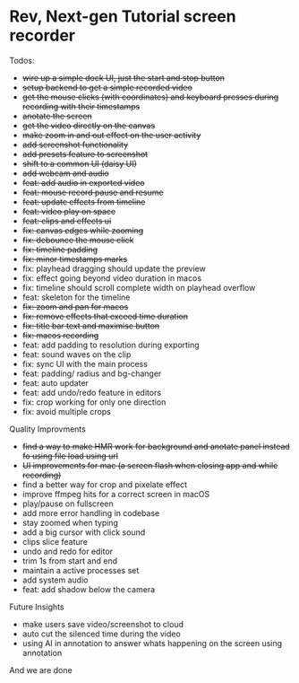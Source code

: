 # Rev, Next-gen Tutorial screen recorder

Todos:

- ~~wire up a simple dock UI, just the start and stop button~~
- ~~setup backend to get a simple recorded video~~
- ~~get the mouse clicks (with coordinates) and keyboard presses during recording with their timestamps~~
- ~~anotate the screen~~
- ~~get the video directly on the canvas~~
- ~~make zoom in and out effect on the user activity~~
- ~~add screenshot functionality~~
- ~~add presets feature to screenshot~~
- ~~shift to a common UI (daisy UI)~~
- ~~add webcam and audio~~
- ~~feat: add audio in exported video~~
- ~~feat: mouse record pause and resume~~
- ~~feat: update effects from timeline~~
- ~~feat: video play on space~~
- ~~feat: clips and effects ui~~
- ~~fix: canvas edges while zooming~~
- ~~fix: debounce the mouse click~~
- ~~fix: timeline padding~~
- ~~fix: minor timestamps marks~~
- fix: playhead dragging should update the preview
- fix: effect going beyond video duration in macos
- fix: timeline should scroll complete width on playhead overflow
- feat: skeleton for the timeline
- ~~fix: zoom and pan for macos~~
- ~~fix: remove effects that exceed time duration~~
- ~~fix: title bar text and maximise button~~
- ~~fix: macos recording~~
- feat: add padding to resolution during exporting
- feat: sound waves on the clip
- fix: sync UI with the main process
- feat: padding/ radius and bg-changer
- feat: auto updater
- feat: add undo/redo feature in editors
- fix: crop working for only one direction
- fix: avoid multiple crops


Quality Improvments

- ~~find a way to make HMR work for background and anotate panel instead fo using file load using url~~
- ~~UI improvements for mac (a screen flash when closing app and while recording)~~
- find a better way for crop and pixelate effect
- improve ffmpeg hits for a correct screen in macOS
- play/pause on fullscreen
- add more error handling in codebase
- stay zoomed when typing
- add a big cursor with click sound
- clips slice feature
- undo and redo for editor
- trim 1s from start and end
- maintain a active processes set
- add system audio
- feat: add shadow below the camera

Future Insights

- make users save video/screenshot to cloud
- auto cut the silenced time during the video
- using AI in annotation to answer whats happening on the screen using annotation

And we are done

